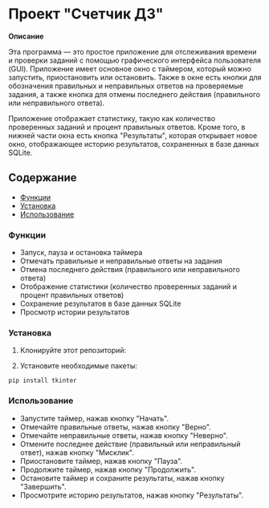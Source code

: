 # Проект "Счетчик ДЗ"

**Описание**

Эта программа — это простое приложение для отслеживания времени и проверки заданий с помощью графического интерфейса пользователя (GUI). Приложение имеет основное окно с таймером, который можно запустить, приостановить или остановить. Также в окне есть кнопки для обозначения правильных и неправильных ответов на проверяемые задания, а также кнопка для отмены последнего действия (правильного или неправильного ответа).

Приложение отображает статистику, такую как количество проверенных заданий и процент правильных ответов. Кроме того, в нижней части окна есть кнопка "Результаты", которая открывает новое окно, отображающее историю результатов, сохраненных в базе данных SQLite.

## Содержание

- [Функции](#функции)
- [Установка](#установка)
- [Использование](#использование)

### Функции

- Запуск, пауза и остановка таймера
- Отмечать правильные и неправильные ответы на задания
- Отмена последнего действия (правильного или неправильного ответа)
- Отображение статистики (количество проверенных заданий и процент правильных ответов)
- Сохранение результатов в базе данных SQLite
- Просмотр истории результатов

### Установка

1. Клонируйте этот репозиторий:

2. Установите необходимые пакеты:

`pip install tkinter`


### Использование

- Запустите таймер, нажав кнопку "Начать".
- Отмечайте правильные ответы, нажав кнопку "Верно".
- Отмечайте неправильные ответы, нажав кнопку "Неверно".
- Отмените последнее действие (правильный или неправильный ответ), нажав кнопку "Мисклик".
- Приостановите таймер, нажав кнопку "Пауза".
- Продолжите таймер, нажав кнопку "Продолжить".
- Остановите таймер и сохраните результаты, нажав кнопку "Завершить".
- Просмотрите историю результатов, нажав кнопку "Результаты".

